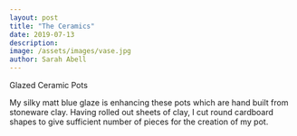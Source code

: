 ```yaml
---
layout: post
title: "The Ceramics"
date: 2019-07-13
description: 
image: /assets/images/vase.jpg
author: Sarah Abell
---
```

Glazed Ceramic Pots

My silky matt blue glaze is enhancing these pots which are hand built from stoneware clay. Having rolled out sheets of clay, I cut round cardboard shapes to give sufficient number of pieces for the creation of my pot.
